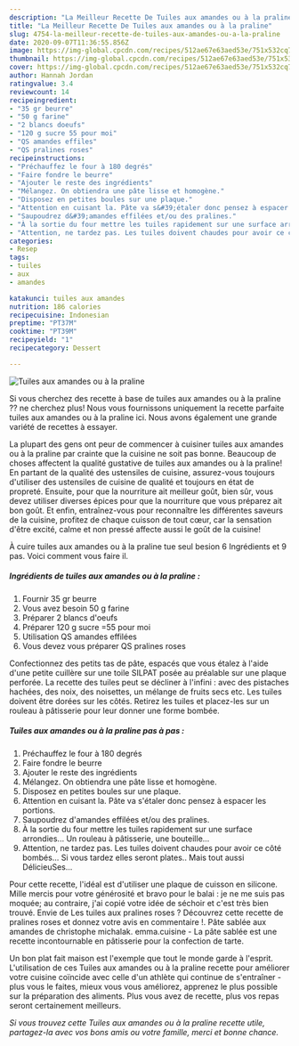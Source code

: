 ```yaml
---
description: "La Meilleur Recette De Tuiles aux amandes ou à la praline"
title: "La Meilleur Recette De Tuiles aux amandes ou à la praline"
slug: 4754-la-meilleur-recette-de-tuiles-aux-amandes-ou-a-la-praline
date: 2020-09-07T11:36:55.856Z
image: https://img-global.cpcdn.com/recipes/512ae67e63aed53e/751x532cq70/tuiles-aux-amandes-ou-a-la-praline-photo-principale-de-la-recette.jpg
thumbnail: https://img-global.cpcdn.com/recipes/512ae67e63aed53e/751x532cq70/tuiles-aux-amandes-ou-a-la-praline-photo-principale-de-la-recette.jpg
cover: https://img-global.cpcdn.com/recipes/512ae67e63aed53e/751x532cq70/tuiles-aux-amandes-ou-a-la-praline-photo-principale-de-la-recette.jpg
author: Hannah Jordan
ratingvalue: 3.4
reviewcount: 14
recipeingredient:
- "35 gr beurre"
- "50 g farine"
- "2 blancs doeufs"
- "120 g sucre 55 pour moi"
- "QS amandes effiles"
- "QS pralines roses"
recipeinstructions:
- "Préchauffez le four à 180 degrés"
- "Faire fondre le beurre"
- "Ajouter le reste des ingrédients"
- "Mélangez. On obtiendra une pâte lisse et homogène."
- "Disposez en petites boules sur une plaque."
- "Attention en cuisant la. Pâte va s&#39;étaler donc pensez à espacer les portions."
- "Saupoudrez d&#39;amandes effilées et/ou des pralines."
- "À la sortie du four mettre les tuiles rapidement sur une surface arrondies... Un rouleau à pâtisserie, une bouteille..."
- "Attention, ne tardez pas. Les tuiles doivent chaudes pour avoir ce côté bombés... Si vous tardez elles seront plates.. Mais tout aussi DélicieuSes..."
categories:
- Resep
tags:
- tuiles
- aux
- amandes

katakunci: tuiles aux amandes 
nutrition: 186 calories
recipecuisine: Indonesian
preptime: "PT37M"
cooktime: "PT39M"
recipeyield: "1"
recipecategory: Dessert

---
```



![Tuiles aux amandes ou à la praline](https://img-global.cpcdn.com/recipes/512ae67e63aed53e/751x532cq70/tuiles-aux-amandes-ou-a-la-praline-photo-principale-de-la-recette.jpg)

Si vous cherchez des recette à base de tuiles aux amandes ou à la praline ?? ne cherchez plus! Nous vous fournissons uniquement la recette parfaite tuiles aux amandes ou à la praline ici. Nous avons également une grande variété de recettes à essayer.

La plupart des gens ont peur de commencer à cuisiner tuiles aux amandes ou à la praline par crainte que la cuisine ne soit pas bonne. Beaucoup de choses affectent la qualité gustative de tuiles aux amandes ou à la praline! En partant de la qualité des ustensiles de cuisine, assurez-vous toujours d'utiliser des ustensiles de cuisine de qualité et toujours en état de propreté. Ensuite, pour que la nourriture ait meilleur goût, bien sûr, vous devez utiliser diverses épices pour que la nourriture que vous préparez ait bon goût. Et enfin, entraînez-vous pour reconnaître les différentes saveurs de la cuisine, profitez de chaque cuisson de tout cœur, car la sensation d'être excité, calme et non pressé affecte aussi le goût de la cuisine!

<!--inarticleads1-->

À cuire tuiles aux amandes ou à la praline tue seul besion 6 Ingrédients et 9 pas. Voici comment vous faire il.

##### Ingrédients de tuiles aux amandes ou à la praline :

1. Fournir 35 gr beurre
1. Vous avez besoin 50 g farine
1. Préparer 2 blancs d&#39;oeufs
1. Préparer 120 g sucre =55 pour moi
1. Utilisation QS amandes effilées
1. Vous devez vous préparer QS pralines roses


Confectionnez des petits tas de pâte, espacés que vous étalez à l&#39;aide d&#39;une petite cuillère sur une toile SILPAT posée au préalable sur une plaque perforée. La recette des tuiles peut se décliner à l&#39;infini : avec des pistaches hachées, des noix, des noisettes, un mélange de fruits secs etc. Les tuiles doivent être dorées sur les côtés. Retirez les tuiles et placez-les sur un rouleau à pâtisserie pour leur donner une forme bombée. 

<!--inarticleads2-->

##### Tuiles aux amandes ou à la praline pas à pas :

1. Préchauffez le four à 180 degrés
1. Faire fondre le beurre
1. Ajouter le reste des ingrédients
1. Mélangez. On obtiendra une pâte lisse et homogène.
1. Disposez en petites boules sur une plaque.
1. Attention en cuisant la. Pâte va s&#39;étaler donc pensez à espacer les portions.
1. Saupoudrez d&#39;amandes effilées et/ou des pralines.
1. À la sortie du four mettre les tuiles rapidement sur une surface arrondies... Un rouleau à pâtisserie, une bouteille...
1. Attention, ne tardez pas. Les tuiles doivent chaudes pour avoir ce côté bombés... Si vous tardez elles seront plates.. Mais tout aussi DélicieuSes...


Pour cette recette, l&#39;idéal est d&#39;utiliser une plaque de cuisson en silicone. Mille mercis pour votre générosité et bravo pour le balai : je ne me suis pas moquée; au contraire, j&#39;ai copié votre idée de séchoir et c&#39;est très bien trouvé. Envie de Les tuiles aux pralines roses ? Découvrez cette recette de pralines roses et donnez votre avis en commentaire !. Pâte sablée aux amandes de christophe michalak. emma.cuisine - La pâte sablée est une recette incontournable en pâtisserie pour la confection de tarte. 

<!--inarticleads1-->

<p>
Un bon plat fait maison est l'exemple que tout le monde garde à l'esprit. L'utilisation de ces Tuiles aux amandes ou à la praline recette pour améliorer votre cuisine coïncide avec celle d'un athlète qui continue de s'entraîner - plus vous le faites, mieux vous vous améliorez, apprenez le plus possible sur la préparation des aliments. Plus vous avez de recette, plus vos repas seront certainement meilleurs.
</p>

<p>
<i>Si vous trouvez cette Tuiles aux amandes ou à la praline recette utile, partagez-la avec vos bons amis ou votre famille, merci et bonne chance.</i>
</p>
